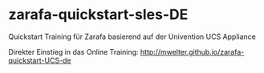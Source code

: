 zarafa-quickstart-sles-DE
=================

Quickstart Training für Zarafa basierend auf der Univention UCS Appliance

Direkter Einstieg in das Online Training: http://mwelter.github.io/zarafa-quickstart-UCS-de

